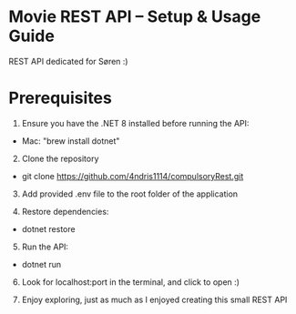 # Movie REST API – Setup & Usage Guide
REST API dedicated for Søren :)

# Prerequisites

1. Ensure you have the .NET 8 installed before running the API:

 - Mac: "brew install dotnet"

2. Clone the repository

 - git clone https://github.com/4ndris1114/compulsoryRest.git

3. Add provided .env file to the root folder of the application

4. Restore dependencies:

 - dotnet restore

5. Run the API:

 - dotnet run

6. Look for localhost:port in the terminal, and click to open :)

7. Enjoy exploring, just as much as I enjoyed creating this small REST API